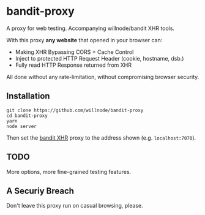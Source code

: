 # bandit-proxy

A proxy for web testing. Accompanying willnode/bandit XHR tools.

With this proxy **any website** that opened in your browser can:

+ Making XHR Bypassing CORS + Cache Control
+ Inject to protected HTTP Request Header (cookie, hostname, dsb.)
+ Fully read HTTP Response returned from XHR

All done without any rate-limitation, without compromising browser security.

## Installation

```
git clone https://github.com/willnode/bandit-proxy
cd bandit-proxy
yarn
node server
```

Then set the [bandit XHR](https://wellosoft.net/bandit/send.html) proxy to the address shown (e.g. `localhost:7070`).

## TODO

More options, more fine-grained testing features.

## A Securiy Breach

Don't leave this proxy run on casual browsing, please.
